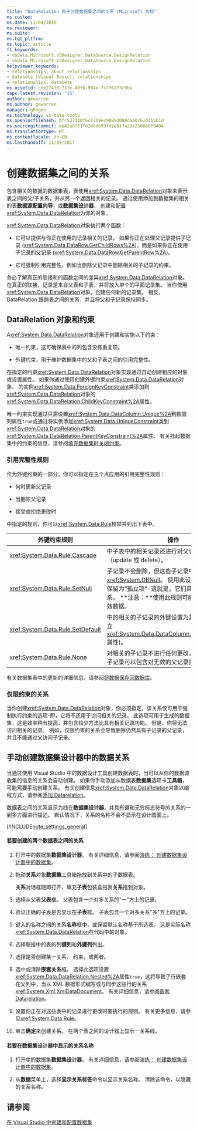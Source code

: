 ```yaml
---
title: "DataRelation 用于创建数据集之间的关系 |Microsoft 文档"
ms.custom: 
ms.date: 11/04/2016
ms.reviewer: 
ms.suite: 
ms.tgt_pltfrm: 
ms.topic: article
f1_keywords:
- vbData.Microsoft.VSDesigner.DataSource.DesignRelation
- vbdata.Microsoft.VSDesigner.DataSource.DesignRelation
helpviewer_keywords:
- relationships, about relationships
- datasets [Visual Basic], relationships
- relationships, datasets
ms.assetid: cfe274f0-71fe-40f6-994e-7c7f6273c9ba
caps.latest.revision: "15"
author: gewarren
ms.author: gewarren
manager: ghogen
ms.technology: vs-data-tools
ms.openlocfilehash: bfc537118f6c1769ec98893099daa0c61d1b5b1d
ms.sourcegitcommit: ee42a8771f0248db93fd2e017a22e2506e0f9404
ms.translationtype: MT
ms.contentlocale: zh-CN
ms.lasthandoff: 11/09/2017
---
```

# <a name="create-relationships-between-datasets"></a>创建数据集之间的关系
包含相关的数据的数据集表，表使用<xref:System.Data.DataRelation>对象来表示表之间的父/子关系，并从另一个返回相关的记录。 通过使用添加到数据集的相关的表**数据源配置向导**，或**数据集设计器**、 创建和配置<xref:System.Data.DataRelation>为你的对象。  
  
<xref:System.Data.DataRelation>对象执行两个函数：  
  
-   它可以提供与你正在使用的记录相关的记录。 如果你正在处理父记录提供子记录 (<xref:System.Data.DataRow.GetChildRows%2A>)，而是如果你正在使用子记录的父记录 (<xref:System.Data.DataRow.GetParentRow%2A>)。  
  
-   它可强制引用完整性，例如当删除父记录中删除相关的子记录的约束。  
  
务必了解真正的联接和的函数之间的差异<xref:System.Data.DataRelation>对象。 在真正的联接，记录是来自父表和子表，并将放入单个的平面记录集。 当你使用<xref:System.Data.DataRelation>对象，创建任何新的记录集。 相反，DataRelation 跟踪表之间的关系，并且将父和子记录保持同步。  
  
## <a name="datarelation-objects-and-constraints"></a>DataRelation 对象和约束  
A<xref:System.Data.DataRelation>对象还用于创建和实施以下约束：  
  
-   唯一约束，这可确保表中的列包含没有重复项。  
  
-   外键约束，用于维护数据集中的父和子表之间的引用完整性。  
  
在指定的约束<xref:System.Data.DataRelation>对象实现通过自动创建相应的对象或设置属性。 如果你通过使用创建外键约束<xref:System.Data.DataRelation>对象、 的实例<xref:System.Data.ForeignKeyConstraint>类添加到<xref:System.Data.DataRelation>对象的<xref:System.Data.DataRelation.ChildKeyConstraint%2A>属性。  
  
唯一约束实现通过只需设置<xref:System.Data.DataColumn.Unique%2A>到数据列属性`true`或通过将实例添加<xref:System.Data.UniqueConstraint>类到<xref:System.Data.DataRelation>对象的<xref:System.Data.DataRelation.ParentKeyConstraint%2A>属性。 有关挂起数据集中的约束的信息，请参阅[填充数据集时关闭约束](../data-tools/turn-off-constraints-while-filling-a-dataset.md)。  
  
### <a name="referential-integrity-rules"></a>引用完整性规则  
作为外键约束的一部分，你可以指定在三个点应用的引用完整性规则：  
  
-   何时更新父记录  
  
-   当删除父记录  
  
-   接受或拒绝更改时  
  
中指定的规则，你可以<xref:System.Data.Rule>枚举并列出下表中。  
  
|外键约束规则|操作|  
|----------------------------------|------------|  
|<xref:System.Data.Rule.Cascade>|中子表中的相关记录还进行对父记录所做的更改 （update 或 delete）。|  
|<xref:System.Data.Rule.SetNull>|子记录不会删除，但这些子记录中的外键设置为<xref:System.DBNull>。 使用此设置时，子记录可以保留为"孤立项"-这就是，它们具有的父记录没有关系。 **注意：**使用此规则可能导致子表中的无效数据。|  
|<xref:System.Data.Rule.SetDefault>|中的相关的子记录的外键设置为其默认值 (由列的建立<xref:System.Data.DataColumn.DefaultValue%2A>属性)。|  
|<xref:System.Data.Rule.None>|对相关的子记录不进行任何更改。 使用此设置时，子记录可以包含对无效的父记录的引用。|  
  
有关数据集表中的更新的详细信息，请参阅[将数据保存回数据库](../data-tools/save-data-back-to-the-database.md)。  
  
### <a name="constraint-only-relations"></a>仅限约束的关系  
当你创建<xref:System.Data.DataRelation>对象，你必须指定，该关系仅可用于强制执行约束的选项-即，它将不还用于访问相关的记录。 此选项可用于生成的数据集，这是效率稍有提高，并包含较少方法比具有相关记录功能。 但是，你将无法访问相关的记录。 例如，仅限约束的关系会导致删除仍然具有子记录的父记录，并且不能通过父访问子记录。  
  
## <a name="manually-creating-a-data-relation-in-the-dataset-designer"></a>手动创建数据集设计器中的数据关系  
当通过使用 Visual Studio 中的数据设计工具创建数据表时，当可以从你的数据源收集的信息的关系会自动创建。 如果你手动添加从数据表**数据集**选项卡**工具箱**，可能需要手动创建关系。 有关创建信息<xref:System.Data.DataRelation>对象以编程方式，请参阅[添加 Datarelation](/dotnet/framework/data/adonet/dataset-datatable-dataview/adding-datarelations)。  
  
数据表之间的关系显示为线在**数据集设计器**，并具有键和无穷标志符号的关系的一到多方面进行描述。 默认情况下，关系的名称不会不显示在设计图面上。  
  
[!INCLUDE[note_settings_general](../data-tools/includes/note_settings_general_md.md)]  
  
#### <a name="to-create-a-relationship-between-two-data-tables"></a>若要创建的两个数据表之间的关系  
  
1.  打开中的数据集**数据集设计器**。 有关详细信息，请参阅[演练： 创建数据集设计器中的数据集](walkthrough-creating-a-dataset-with-the-dataset-designer.md)。  
  
2.  拖动**关系**对象**数据集**工具箱拖放到关系中的子数据表。  
  
     **关系**对话框随即打开，填充**子表**包装盒拖表**关系**拖到对象。  
  
3.  选择从父表**父表**框。 父表包含一个对多关系的"一"方上的记录。  
  
4.  验证正确的子表是否显示在**子表**框。 子表包含一个对多关系"多"方上的记录。  
  
5.  键入的名称之间的关系**名称**框中，或保留默认名称基于所选表。 这是实际名称<xref:System.Data.DataRelation>在代码中的对象。  
  
6.  选择联接中的表的列**键列**和**外键列**列出。  
  
7.  选择是否创建某一关系、 约束，或两者。   
  
8.  选中或清除**嵌套关系**框。 选择此选项设置<xref:System.Data.DataRelation.Nested%2A>属性`true`，这将导致子行嵌套在父列中，当以 XML 数据形式编写或与同步这些行的关系<xref:System.Xml.XmlDataDocument>。 有关详细信息，请参阅[嵌套 Datarelation](/dotnet/framework/data/adonet/dataset-datatable-dataview/nesting-datarelations)。  
  
9. 设置你正在对这些表中的记录进行更改时要执行的规则。 有关更多信息，请参见<xref:System.Data.Rule>。  
  
10. 单击**确定**来创建关系。 在两个表之间的设计器上显示一关系线。  
  
#### <a name="to-display-a-relation-name-in-the-dataset-designer"></a>若要在数据集设计器中显示的关系名称  
  
1.  打开中的数据集**数据集设计器**。 有关详细信息，请参阅[演练： 创建数据集设计器中的数据集](walkthrough-creating-a-dataset-with-the-dataset-designer.md)。  
  
2.  从**数据**菜单上，选择**显示关系标签**命令以显示关系名称。 清除该命令，以隐藏的关系名称。

## <a name="see-also"></a>请参阅
[在 Visual Studio 中创建和配置数据集](../data-tools/create-and-configure-datasets-in-visual-studio.md)